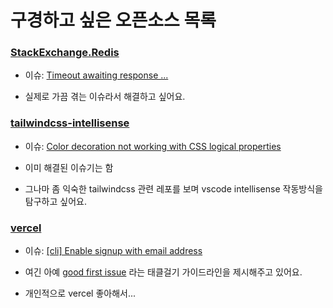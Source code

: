 # 구경하고 싶은 오픈소스 목록

### [StackExchange.Redis](https://github.com/StackExchange/StackExchange.Redis)

- 이슈: [Timeout awaiting response ...](https://github.com/StackExchange/StackExchange.Redis/issues/2773)

- 실제로 가끔 겪는 이슈라서 해결하고 싶어요.

### [tailwindcss-intellisense](https://github.com/tailwindlabs/tailwindcss-intellisense)

- 이슈: [Color decoration not working with CSS logical properties](https://github.com/tailwindlabs/tailwindcss-intellisense/issues/1065)

- 이미 해결된 이슈기는 함

- 그나마 좀 익숙한 tailwindcss 관련 레포를 보며 vscode intellisense 작동방식을 탐구하고 싶어요.

### [vercel](https://github.com/vercel/vercel)

- 이슈: [[cli] Enable signup with email address](https://github.com/vercel/vercel/issues/6899)

- 여긴 아예 [good first issue](https://github.com/vercel/vercel/contribute) 라는 태클걸기 가이드라인을 제시해주고 있어요.

- 개인적으로 vercel 좋아해서...